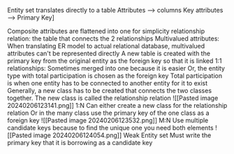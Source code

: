 Entity set translates directly to a table
	Attributes --> columns
	Key attributes --> Primary Key]

Composite attributes are flattened into one for simplicity
relationship relation: the table that connects the 2 relationships
Multivalued attributes:
	When translating ER model to actual relational database, multivalued attributes can't be represented directly
	A new table is created with the primary key from the original entity as the foreign key so that it is linked
1:1 relationships:
	Sometimes merged into one because it is easier
	Or, the entity type with total participation is chosen as the foreign key
		Total participation is when one entity has to be connected to another entity for it to exist
	Generally, a new class has to be created that connects the two classes together. The new class is called the relationship relation
	![[Pasted image 20240206123141.png]]
1:N
	Can either create a new class for the relationship relation
	Or in the many class use the primary key of the one class as a foreign key
	![[Pasted image 20240206123532.png]]
M:N
	Use multiple candidate keys because to find the unique one you need both elements
	![[Pasted image 20240206124054.png]]
Weak Entity set
	Must write the primary key that it is borrowing as a candidate key
	